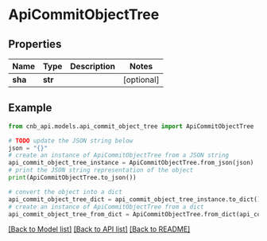 # ApiCommitObjectTree


## Properties

Name | Type | Description | Notes
------------ | ------------- | ------------- | -------------
**sha** | **str** |  | [optional] 

## Example

```python
from cnb_api.models.api_commit_object_tree import ApiCommitObjectTree

# TODO update the JSON string below
json = "{}"
# create an instance of ApiCommitObjectTree from a JSON string
api_commit_object_tree_instance = ApiCommitObjectTree.from_json(json)
# print the JSON string representation of the object
print(ApiCommitObjectTree.to_json())

# convert the object into a dict
api_commit_object_tree_dict = api_commit_object_tree_instance.to_dict()
# create an instance of ApiCommitObjectTree from a dict
api_commit_object_tree_from_dict = ApiCommitObjectTree.from_dict(api_commit_object_tree_dict)
```
[[Back to Model list]](../README.md#documentation-for-models) [[Back to API list]](../README.md#documentation-for-api-endpoints) [[Back to README]](../README.md)


